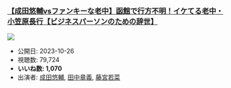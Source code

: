 ### [【成田悠輔vsファンキーな老中】函館で行方不明！イケてる老中・小笠原長行【ビジネスパーソンのための辞世】](https://www.youtube.com/watch?v=AsSCuRVLAmY)
[![](https://img.youtube.com/vi/AsSCuRVLAmY/sddefault.jpg)](https://www.youtube.com/watch?v=AsSCuRVLAmY)
-   公開日: 2023-10-26
-   視聴数: 79,724
-   **いいね数: 1,070**
-   出演者: [成田悠輔](/rehacq_fan/people/成田悠輔 "wikilink"), [田中章義](/rehacq_fan/people/田中章義 "wikilink"), [藤宮若菜](/rehacq_fan/people/藤宮若菜 "wikilink")
